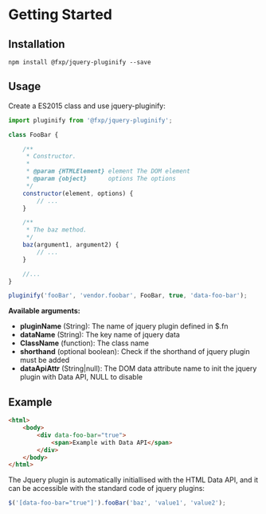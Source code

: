 Getting Started
===============

Installation
------------

```
npm install @fxp/jquery-pluginify --save
```

Usage
-----

Create a ES2015 class and use jquery-pluginify:

```js
import pluginify from '@fxp/jquery-pluginify';

class FooBar {

    /**
     * Constructor.
     *
     * @param {HTMLElement} element The DOM element
     * @param {object}      options The options
     */
    constructor(element, options) {
        // ...
    }

    /**
     * The baz method.
     */
    baz(argument1, argument2) {
        // ...
    }

    //...
}

pluginify('fooBar', 'vendor.foobar', FooBar, true, 'data-foo-bar');
```

**Available arguments:**

- **pluginName** (String): The name of jquery plugin defined in $.fn
- **dataName** (String): The key name of jquery data
- **ClassName** (function): The class name
- **shorthand** (optional boolean): Check if the shorthand of jquery plugin must be added
- **dataApiAttr** (String|null): The DOM data attribute name to init the jquery plugin with Data API, NULL to disable

Example
-------

```html
<html>
    <body>
        <div data-foo-bar="true">
            <span>Example with Data API</span>
        </div>
    </body>
</html>
```

The Jquery plugin is automatically initiallised with the HTML Data API, and it can be accessible with the standard code of jquery plugins:

```js
$('[data-foo-bar="true"]').fooBar('baz', 'value1', 'value2');
```
